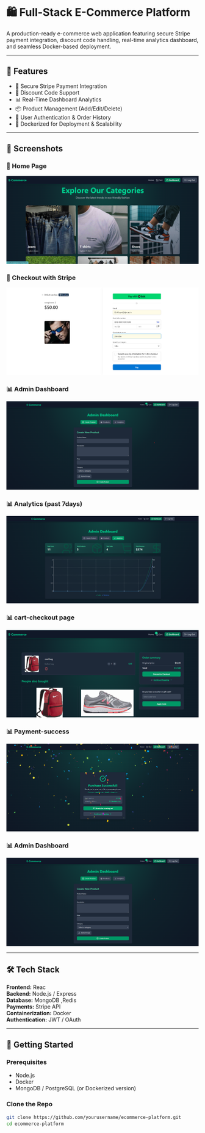 # 🛍️ Full-Stack E-Commerce Platform

A production-ready e-commerce web application featuring secure Stripe payment integration, discount code handling, real-time analytics dashboard, and seamless Docker-based deployment.

---

## 🚀 Features

- 🔐 Secure Stripe Payment Integration  
- 💸 Discount Code Support  
- 📊 Real-Time Dashboard Analytics  
- 📦 Product Management (Add/Edit/Delete)  
- 👤 User Authentication & Order History  
- 🐳 Dockerized for Deployment & Scalability  

---

## 📸 Screenshots

### 🛒 Home Page
![Home Page](assets/homepage.png)

### 🧾 Checkout with Stripe
![Stripe Checkout](assets/payment-checkout.png)

### 📊 Admin Dashboard
![Admin Dashboard](assets/dashboard.png)


### 📊 Analytics (past 7days)
![Admin Dashboard](assets/analytics.png)


### 📊 cart-checkout page
![Admin Dashboard](assets/cart.png)


### 📊 Payment-success
![Admin Dashboard](assets/purchase-success.png)


### 📊 Admin Dashboard
![Admin Dashboard](assets/dashboard.png)

---

## 🛠️ Tech Stack

**Frontend:** Reac  
**Backend:** Node.js / Express  
**Database:** MongoDB ,Redis  
**Payments:** Stripe API  
**Containerization:** Docker  
**Authentication:** JWT / OAuth  

---

## 🧰 Getting Started

### Prerequisites

- Node.js  
- Docker  
- MongoDB / PostgreSQL (or Dockerized version)

### Clone the Repo

```bash
git clone https://github.com/yourusername/ecommerce-platform.git
cd ecommerce-platform
